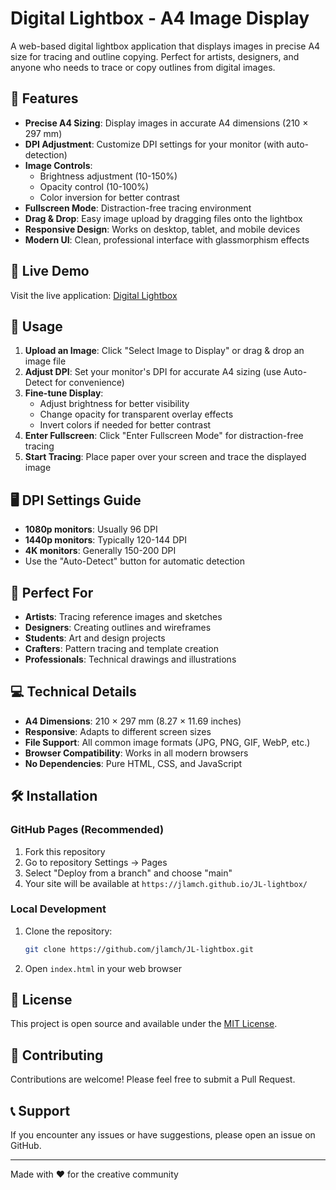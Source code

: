 # Digital Lightbox - A4 Image Display

A web-based digital lightbox application that displays images in precise A4 size for tracing and outline copying. Perfect for artists, designers, and anyone who needs to trace or copy outlines from digital images.

## 🌟 Features

- **Precise A4 Sizing**: Display images in accurate A4 dimensions (210 × 297 mm)
- **DPI Adjustment**: Customize DPI settings for your monitor (with auto-detection)
- **Image Controls**: 
  - Brightness adjustment (10-150%)
  - Opacity control (10-100%)
  - Color inversion for better contrast
- **Fullscreen Mode**: Distraction-free tracing environment
- **Drag & Drop**: Easy image upload by dragging files onto the lightbox
- **Responsive Design**: Works on desktop, tablet, and mobile devices
- **Modern UI**: Clean, professional interface with glassmorphism effects

## 🚀 Live Demo

Visit the live application: [Digital Lightbox](https://yourusername.github.io/JL-lightbox/)

## 📱 Usage

1. **Upload an Image**: Click "Select Image to Display" or drag & drop an image file
2. **Adjust DPI**: Set your monitor's DPI for accurate A4 sizing (use Auto-Detect for convenience)
3. **Fine-tune Display**: 
   - Adjust brightness for better visibility
   - Change opacity for transparent overlay effects
   - Invert colors if needed for better contrast
4. **Enter Fullscreen**: Click "Enter Fullscreen Mode" for distraction-free tracing
5. **Start Tracing**: Place paper over your screen and trace the displayed image

## 🖥️ DPI Settings Guide

- **1080p monitors**: Usually 96 DPI
- **1440p monitors**: Typically 120-144 DPI  
- **4K monitors**: Generally 150-200 DPI
- Use the "Auto-Detect" button for automatic detection

## 🎨 Perfect For

- **Artists**: Tracing reference images and sketches
- **Designers**: Creating outlines and wireframes
- **Students**: Art and design projects
- **Crafters**: Pattern tracing and template creation
- **Professionals**: Technical drawings and illustrations

## 💻 Technical Details

- **A4 Dimensions**: 210 × 297 mm (8.27 × 11.69 inches)
- **Responsive**: Adapts to different screen sizes
- **File Support**: All common image formats (JPG, PNG, GIF, WebP, etc.)
- **Browser Compatibility**: Works in all modern browsers
- **No Dependencies**: Pure HTML, CSS, and JavaScript

## 🛠️ Installation

### GitHub Pages (Recommended)
1. Fork this repository
2. Go to repository Settings → Pages
3. Select "Deploy from a branch" and choose "main"
4. Your site will be available at `https://jlamch.github.io/JL-lightbox/`

### Local Development
1. Clone the repository:
   ```bash
   git clone https://github.com/jlamch/JL-lightbox.git
   ```
2. Open `index.html` in your web browser

## 📝 License

This project is open source and available under the [MIT License](LICENSE).

## 🤝 Contributing

Contributions are welcome! Please feel free to submit a Pull Request.

## 📞 Support

If you encounter any issues or have suggestions, please open an issue on GitHub.

---

Made with ❤️ for the creative community
